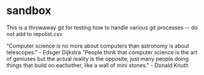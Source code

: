 # sandbox
This is a throwaway git for testing how to handle various git processes -- do not add to repolist.csv

"Computer science is no more about computers than astronomy is about telescopes." - Edsger Dijkstra
"People think that computer science is the art of geniuses but the actual reality is the opposite, just many people doing things that build on eachother, like a wall of mini stones." - Donald Knuth

